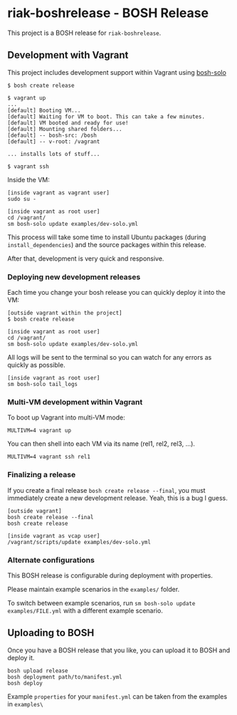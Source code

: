 # riak-boshrelease - BOSH Release

This project is a BOSH release for `riak-boshrelease`.

## Development with Vagrant

This project includes development support within Vagrant using [bosh-solo](http://drnic.github.com/bosh-solo)

```
$ bosh create release

$ vagrant up
...
[default] Booting VM...
[default] Waiting for VM to boot. This can take a few minutes.
[default] VM booted and ready for use!
[default] Mounting shared folders...
[default] -- bosh-src: /bosh
[default] -- v-root: /vagrant

... installs lots of stuff...

$ vagrant ssh
```

Inside the VM:

```
[inside vagrant as vagrant user]
sudo su -

[inside vagrant as root user]
cd /vagrant/
sm bosh-solo update examples/dev-solo.yml
```

This process will take some time to install Ubuntu packages (during `install_dependencies`) and the source packages within this release.

After that, development is very quick and responsive.

### Deploying new development releases

Each time you change your bosh release you can quickly deploy it into the VM:

```
[outside vagrant within the project]
$ bosh create release

[inside vagrant as root user]
cd /vagrant/
sm bosh-solo update examples/dev-solo.yml
```

All logs will be sent to the terminal so you can watch for any errors as quickly as possible.

```
[inside vagrant as root user]
sm bosh-solo tail_logs
```

### Multi-VM development within Vagrant

To boot up Vagrant into multi-VM mode:

```
MULTIVM=4 vagrant up
```

You can then shell into each VM via its name (rel1, rel2, rel3, ...).

```
MULTIVM=4 vagrant ssh rel1
```

### Finalizing a release

If you create a final release `bosh create release --final`, you must immediately create a new development release. Yeah, this is a bug I guess.

```
[outside vagrant]
bosh create release --final
bosh create release

[inside vagrant as vcap user]
/vagrant/scripts/update examples/dev-solo.yml
```


### Alternate configurations

This BOSH release is configurable during deployment with properties. 

Please maintain example scenarios in the `examples/` folder.

To switch between example scenarios, run `sm bosh-solo update examples/FILE.yml` with a different example scenario.

## Uploading to BOSH

Once you have a BOSH release that you like, you can upload it to BOSH and deploy it.

```
bosh upload release
bosh deployment path/to/manifest.yml
bosh deploy
```

Example `properties` for your `manifest.yml` can be taken from the examples in `examples\`